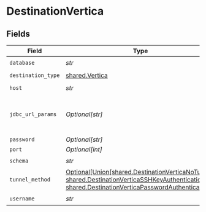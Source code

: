 # DestinationVertica


## Fields

| Field                                                                                                                                                                                                          | Type                                                                                                                                                                                                           | Required                                                                                                                                                                                                       | Description                                                                                                                                                                                                    | Example                                                                                                                                                                                                        |
| -------------------------------------------------------------------------------------------------------------------------------------------------------------------------------------------------------------- | -------------------------------------------------------------------------------------------------------------------------------------------------------------------------------------------------------------- | -------------------------------------------------------------------------------------------------------------------------------------------------------------------------------------------------------------- | -------------------------------------------------------------------------------------------------------------------------------------------------------------------------------------------------------------- | -------------------------------------------------------------------------------------------------------------------------------------------------------------------------------------------------------------- |
| `database`                                                                                                                                                                                                     | *str*                                                                                                                                                                                                          | :heavy_check_mark:                                                                                                                                                                                             | Name of the database.                                                                                                                                                                                          |                                                                                                                                                                                                                |
| `destination_type`                                                                                                                                                                                             | [shared.Vertica](../../models/shared/vertica.md)                                                                                                                                                               | :heavy_check_mark:                                                                                                                                                                                             | N/A                                                                                                                                                                                                            |                                                                                                                                                                                                                |
| `host`                                                                                                                                                                                                         | *str*                                                                                                                                                                                                          | :heavy_check_mark:                                                                                                                                                                                             | Hostname of the database.                                                                                                                                                                                      |                                                                                                                                                                                                                |
| `jdbc_url_params`                                                                                                                                                                                              | *Optional[str]*                                                                                                                                                                                                | :heavy_minus_sign:                                                                                                                                                                                             | Additional properties to pass to the JDBC URL string when connecting to the database formatted as 'key=value' pairs separated by the symbol '&'. (example: key1=value1&key2=value2&key3=value3).               |                                                                                                                                                                                                                |
| `password`                                                                                                                                                                                                     | *Optional[str]*                                                                                                                                                                                                | :heavy_minus_sign:                                                                                                                                                                                             | Password associated with the username.                                                                                                                                                                         |                                                                                                                                                                                                                |
| `port`                                                                                                                                                                                                         | *Optional[int]*                                                                                                                                                                                                | :heavy_minus_sign:                                                                                                                                                                                             | Port of the database.                                                                                                                                                                                          | 5433                                                                                                                                                                                                           |
| `schema`                                                                                                                                                                                                       | *str*                                                                                                                                                                                                          | :heavy_check_mark:                                                                                                                                                                                             | Schema for vertica destination                                                                                                                                                                                 |                                                                                                                                                                                                                |
| `tunnel_method`                                                                                                                                                                                                | [Optional[Union[shared.DestinationVerticaNoTunnel, shared.DestinationVerticaSSHKeyAuthentication, shared.DestinationVerticaPasswordAuthentication]]](../../models/shared/destinationverticasshtunnelmethod.md) | :heavy_minus_sign:                                                                                                                                                                                             | Whether to initiate an SSH tunnel before connecting to the database, and if so, which kind of authentication to use.                                                                                           |                                                                                                                                                                                                                |
| `username`                                                                                                                                                                                                     | *str*                                                                                                                                                                                                          | :heavy_check_mark:                                                                                                                                                                                             | Username to use to access the database.                                                                                                                                                                        |                                                                                                                                                                                                                |